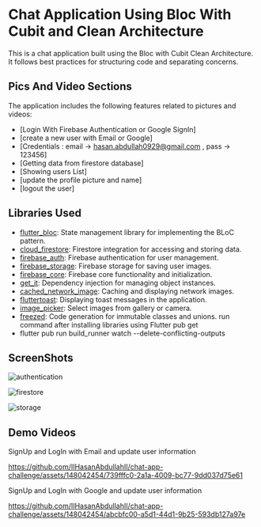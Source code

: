 # Chat Application Using Bloc With Cubit and Clean Architecture
This is a chat application built using the Bloc with Cubit Clean Architecture. It follows best practices for structuring code and separating concerns.

## Pics And Video Sections
The application includes the following features related to pictures and videos:
- [Login With Firebase Authentication or Google SignIn]
- [create a new user with Email or Google]
- [Credentials : email -> hasan.abdullah0929@gmail.com , pass -> 123456]
- [Getting data from firestore database]
- [Showing users List]
- [update the profile picture and name]
- [logout the user]

## Libraries Used
- [flutter_bloc](https://pub.dev/packages/flutter_bloc): State management library for implementing the BLoC pattern.
- [cloud_firestore](https://pub.dev/packages/cloud_firestore): Firestore integration for accessing and storing data.
- [firebase_auth](https://pub.dev/packages/firebase_auth): Firebase authentication for user management.
- [firebase_storage](https://pub.dev/packages/firebase_storage): Firebase storage for saving user images.
- [firebase_core](https://pub.dev/packages/firebase_core): Firebase core functionality and initialization.
- [get_it](https://pub.dev/packages/get_it): Dependency injection for managing object instances.
- [cached_network_image](https://pub.dev/packages/cached_network_image): Caching and displaying network images.
- [fluttertoast](https://pub.dev/packages/fluttertoast): Displaying toast messages in the application.
- [image_picker](https://pub.dev/packages/image_picker): Select images from gallery or camera.
- [freezed](https://pub.dev/packages/freezed): Code generation for immutable classes and unions. run command after installing libraries using Flutter pub get
- flutter pub run build_runner watch --delete-conflicting-outputs

## ScreenShots
![authentication](https://github.com/IIHasanAbdullahII/chat-app-challenge/assets/148042454/9cc24fff-6183-4ac7-b238-74e1e0c6950a)

![firestore](https://github.com/IIHasanAbdullahII/chat-app-challenge/assets/148042454/3ffa9c10-adbc-459c-9f61-d99434ea7d98)

![storage](https://github.com/IIHasanAbdullahII/chat-app-challenge/assets/148042454/b7cf35e1-870b-4ffa-b819-1f0904b43a70)

## Demo Videos
SignUp and LogIn with Email and update user information

https://github.com/IIHasanAbdullahII/chat-app-challenge/assets/148042454/739fffc0-2a1a-4009-bc77-9dd037d75e61



SignUp and LogIn with Google and update user information

https://github.com/IIHasanAbdullahII/chat-app-challenge/assets/148042454/abcbfc00-a5d1-44d1-9b25-593db127a97e
